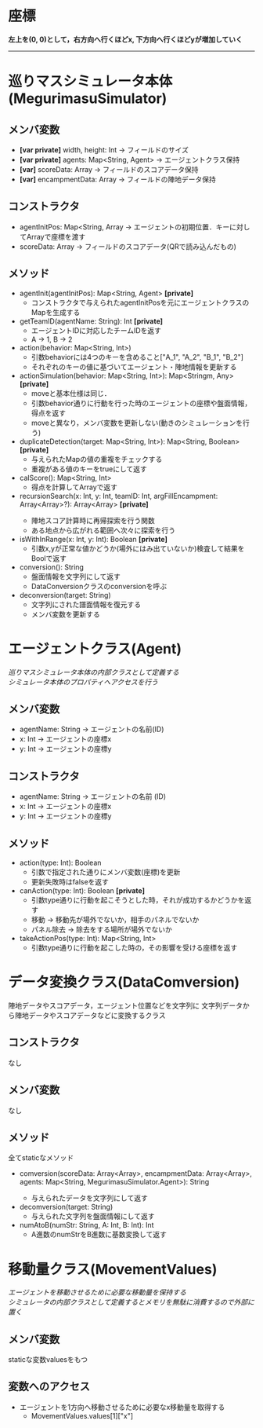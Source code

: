 # 座標
**左上を(0, 0)として，右方向へ行くほどx, 下方向へ行くほどyが増加していく**


***
# 巡りマスシミュレータ本体(MegurimasuSimulator)

## メンバ変数
- **[var private]** width, height: Int → フィールドのサイズ
- **[var private]** agents: Map<String, Agent> → エージェントクラス保持
- **[var]** scoreData: Array → フィールドのスコアデータ保持
- **[var]** encampmentData: Array → フィールドの陣地データ保持

## コンストラクタ
- agentInitPos: Map<String, Array<Int> → エージェントの初期位置．キーに対してArrayで座標を渡す
- scoreData: Array → フィールドのスコアデータ(QRで読み込んだもの)

## メソッド
- agentInit(agentInitPos): Map<String, Agent> **[private]**
	- コンストラクタで与えられたagentInitPosを元にエージェントクラスのMapを生成する
- getTeamID(agentName: String): Int **[private]**
	- エージェントIDに対応したチームIDを返す
	- A -> 1, B -> 2
- action(behavior: Map<String, Int>)
	- 引数behaviorには4つのキーを含めること["A_1", "A_2", "B_1", "B_2"]
	- それぞれのキーの値に基づいてエージェント・陣地情報を更新する
- actionSimulation(behavior: Map<String, Int>): Map<Stringm, Any> **[private]**
	- moveと基本仕様は同じ．
	- 引数behavior通りに行動を行った時のエージェントの座標や盤面情報，得点を返す
	- moveと異なり，メンバ変数を更新しない(動きのシミュレーションを行う)
- duplicateDetection(target: Map<String, Int>): Map<String, Boolean> **[private]**
  - 与えられたMapの値の重複をチェックする
  - 重複がある値のキーをtrueにして返す
- calScore(): Map<String, Int>
	- 得点を計算してArrayで返す
- recursionSearch(x: Int, y: Int, teamID: Int, argFillEncampment: Array<Array<Int>>?): Array<Array<Int>> **[private]**
	- 陣地スコア計算時に再帰探索を行う関数
	- ある地点から広がれる範囲へ次々に探索を行う
- isWithInRange(x: Int, y: Int): Boolean **[private]**
	- 引数x,yが正常な値かどうか(場外にはみ出ていないか)検査して結果をBoolで返す
- conversion(): String
	- 盤面情報を文字列にして返す
	- DataConversionクラスのconversionを呼ぶ
- deconversion(target: String)
	- 文字列にされた譜面情報を復元する
	- メンバ変数を更新する


# エージェントクラス(Agent)
*巡りマスシミュレータ本体の内部クラスとして定義する*  
*シミュレータ本体のプロパティへアクセスを行う*

## メンバ変数
- agentName: String → エージェントの名前(ID)
- x: Int → エージェントの座標x
- y: Int → エージェントの座標y

## コンストラクタ
- agentName: String → エージェントの名前 (ID)
- x: Int → エージェントの座標x
- y: Int → エージェントの座標y

## メソッド
- action(type: Int): Boolean
	- 引数で指定された通りにメンバ変数(座標)を更新
	- 更新失敗時はfalseを返す
- canAction(type: Int): Boolean **[private]**
	- 引数type通りに行動を起こそうとした時，それが成功するかどうかを返す
	- 移動 → 移動先が場外でないか，相手のパネルでないか
	- パネル除去 → 除去をする場所が場外でないか
- takeActionPos(type: Int): Map<String, Int>
	- 引数type通りに行動を起こした時の，その影響を受ける座標を返す

# データ変換クラス(DataComversion)
陣地データやスコアデータ，エージェント位置などを文字列に
文字列データから陣地データやスコアデータなどに変換するクラス

## コンストラクタ
なし

## メンバ変数
なし

## メソッド
全てstaticなメソッド
- comversion(scoreData: Array<Array<Int>>, encampmentData: Array<Array<Int>>, agents: Map<String, MegurimasuSimulator.Agent>): String
    - 与えられたデータを文字列にして返す
- decomversion(target: String)
    - 与えられた文字列を盤面情報にして返す
- numAtoB(numStr: String, A: Int, B: Int): Int
    - A進数のnumStrをB進数に基数変換して返す 


# 移動量クラス(MovementValues)
*エージェントを移動させるために必要な移動量を保持する*  
*シミュレータの内部クラスとして定義するとメモリを無駄に消費するので外部に置く*


## メンバ変数
staticな変数valuesをもつ

## 変数へのアクセス
- エージェントを1方向へ移動させるために必要なx移動量を取得する
	- MovementValues.values[1]["x"]
